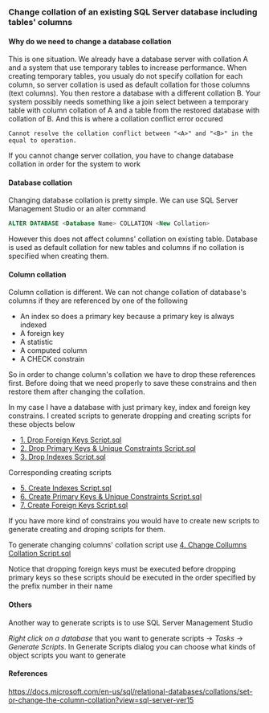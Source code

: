 ### Change collation of an existing SQL Server database including tables' columns
#### Why do we need to change a database collation
This is one situation. We already have a database server with collation A and a system that use temporary tables to increase performance. When creating temporary tables, you usualy do not specify collation for each column, so server collation is used as default collation for those columns (text columns). You then restore a database with a different collation B. Your system possibly needs something like a join select between a temporary table with column collation of A and a table from the restored database with collation of B. And this is where a collation conflict error occured
```
Cannot resolve the collation conflict between "<A>" and "<B>" in the equal to operation.
```
If you cannot change server collation, you have to change database collation in order for the system to work

#### Database collation
Changing database collation is pretty simple. We can use SQL Server Management Studio or an alter command 
```sql
ALTER DATABASE <Database Name> COLLATION <New Collation>
```
However this does not affect columns' collation on existing table. Database is used as default collation for new tables and columns if no collation is specified when creating them.

#### Column collation
Column collation is different. We can not change collation of database's columns if they are referenced by one of the following
- An index so does a primary key because a primary key is always indexed
- A foreign key
- A statistic
- A computed column
- A CHECK constrain

So in order to change column's collation we have to drop these references first. Before doing that we need properly to save these constrains and then restore them after changing the collation.

In my case I have a database with just primary key, index and foreign key constrains. I created scripts to generate dropping and creating scripts for these objects below
- [1. Drop Foreign Keys Script.sql](1.%20Drop%20Foreign%20Keys%20Script.sql)
- [2. Drop Primary Keys & Unique Constraints Script.sql](2.%20Drop%20Primary%20Keys%20&%20Unique%20Constraints%20Script.sql)
- [3. Drop Indexes Script.sql](3.%20Drop%20Indexes%20Script.sql)

Corresponding creating scripts
- [5. Create Indexes Script.sql](5.%20Create%20Indexes%20Script.sql)
- [6. Create Primary Keys & Unique Constraints Script.sql](6.%20Create%20Primary%20Keys%20&%20Unique%20Constraints%20Script.sql)
- [7. Create Foreign Keys Script.sql](7.%20Create%20Foreign%20Keys%20Script.sql)

If you have more kind of constrains you would have to create new scripts to generate creating and droping scripts for them.

To generate changing columns' collation script use [4. Change Collumns Collation Script.sql](/4.%20Change%20Collumns%20Collation%20Script.sql)

Notice that dropping foreign keys must be executed before dropping primary keys so these scripts should be executed in the order specified by the prefix number in their name

#### Others
Another way to generate scripts is to use SQL Server Management Studio

*Right click on a database* that you want to generate scripts -> *Tasks* -> *Generate Scripts*. In Generate Scripts dialog you can choose what kinds of object scripts you want to generate

#### References
https://docs.microsoft.com/en-us/sql/relational-databases/collations/set-or-change-the-column-collation?view=sql-server-ver15

